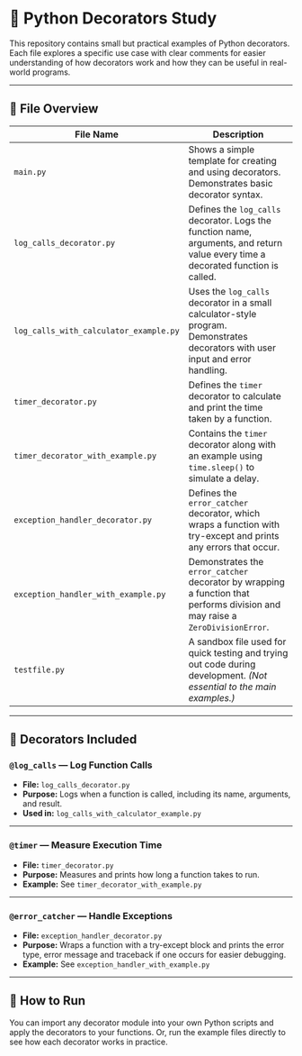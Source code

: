 # 🧩 Python Decorators Study

This repository contains small but practical examples of Python decorators. Each file explores a specific use case with clear comments for easier understanding of how decorators work and how they can be useful in real-world programs.

---

## 📁 File Overview

| File Name                              | Description                                                                                                                       |
|---------------------------------------|-----------------------------------------------------------------------------------------------------------------------------------|
| `main.py`                             | Shows a simple template for creating and using decorators. Demonstrates basic decorator syntax.                                   |
| `log_calls_decorator.py`              | Defines the `log_calls` decorator. Logs the function name, arguments, and return value every time a decorated function is called. |
| `log_calls_with_calculator_example.py`| Uses the `log_calls` decorator in a small calculator-style program. Demonstrates decorators with user input and error handling.   |
| `timer_decorator.py`                  | Defines the `timer` decorator to calculate and print the time taken by a function.                                                |
| `timer_decorator_with_example.py`     | Contains the `timer` decorator along with an example using `time.sleep()` to simulate a delay.                                    |
| `exception_handler_decorator.py`      | Defines the `error_catcher` decorator, which wraps a function with try-except and prints any errors that occur.                   |
| `exception_handler_with_example.py`   | Demonstrates the `error_catcher` decorator by wrapping a function that performs division and may raise a `ZeroDivisionError`.     |
| `testfile.py`                         | A sandbox file used for quick testing and trying out code during development. *(Not essential to the main examples.)*             |

---

## 🔧 Decorators Included

### `@log_calls` — Log Function Calls
- **File:** `log_calls_decorator.py`
- **Purpose:** Logs when a function is called, including its name, arguments, and result.
- **Used in:** `log_calls_with_calculator_example.py`

---

### `@timer` — Measure Execution Time
- **File:** `timer_decorator.py`
- **Purpose:** Measures and prints how long a function takes to run.
- **Example:** See `timer_decorator_with_example.py`

---

### `@error_catcher` — Handle Exceptions 
- **File:** `exception_handler_decorator.py`
- **Purpose:** Wraps a function with a try-except block and prints the error type, error message and traceback if one occurs for easier debugging.
- **Example:** See `exception_handler_with_example.py`

---

## 🚀 How to Run

You can import any decorator module into your own Python scripts and apply the decorators to your functions.
Or, run the example files directly to see how each decorator works in practice.